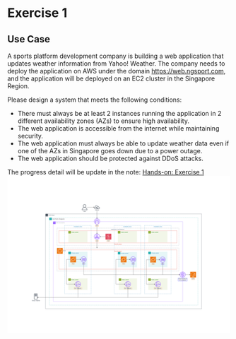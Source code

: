 # Exercise 1
## Use Case
A sports platform development company is building a web application that updates weather information from Yahoo! Weather.
The company needs to deploy the application on AWS under the domain https://web.ngsport.com, and the application will be deployed on an EC2 cluster in the Singapore Region.

Please design a system that meets the following conditions:
- There must always be at least 2 instances running the application in 2 different availability zones (AZs) to ensure high availability.
- The web application is accessible from the internet while maintaining security.
- The web application must always be able to update weather data even if one of the AZs in Singapore goes down due to a power outage.
- The web application should be protected against DDoS attacks.

The progress detail will be update in the note: [Hands-on: Exercise 1](https://duongnt.notion.site/Exercise-1-e32e33e461cb4020b95b92e1f03393fa)
![Excercise 1 Diagram](https://github.com/duongnt0712/AWS-Practice/blob/main/Exercise%201/Excercise%201%20Diagram.png)
